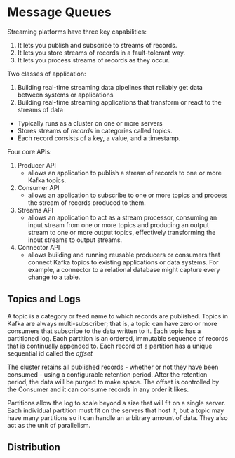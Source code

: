 # Message Queues

Streaming platforms have three key capabilities:
1. It lets you publish and subscribe to streams of records.
2. It lets you store streams of records in a fault-tolerant way.
3. It lets you process streams of records as they occur.


Two classes of application:
1. Building real-time streaming data pipelines that reliably get data between systems or applications
2. Building real-time streaming applications that transform or react to the streams of data


- Typically runs as a cluster on one or more servers
- Stores streams of *records* in categories called topics.
- Each record consists of a key, a value, and a timestamp.


Four core APIs:
1. Producer API
   - allows an application to publish a stream of records to one or more Kafka topics.
2. Consumer API
   - allows an application to subscribe to one or more topics and process the stream of records produced to them.
3. Streams API
   - allows an application to act as a stream processor, consuming an input stream from one or more topics and producing an output stream to one or more output topics, effectively transforming the input streams to output streams.
4. Connector API
   - allows building and running reusable producers or consumers that connect Kafka topics to existing applications or data systems. For example, a connector to a relational database might capture every change to a table.


## Topics and Logs
A topic is a category or feed name to which records are published.
Topics in Kafka are always multi-subscriber; that is, a topic can have zero or more consumers that subscribe to the data written to it.
Each topic has a partitioned log.
Each partition is an ordered, immutable sequence of records that is continually appended to.
Each record of a partition has a unique sequential id called the *offset*


The cluster retains all published records - whether or not they have been consumed - using a configurable retention period.
After the retention period, the data will be purged to make space.
The offset is controlled by the Consumer and it can consume records in any order it likes.


Partitions allow the log to scale beyond a size that will fit on a single server.
Each individual partition must fit on the servers that host it, but a topic may have many partitions so it can handle an arbitrary amount of data.
They also act as the unit of parallelism.

## Distribution
